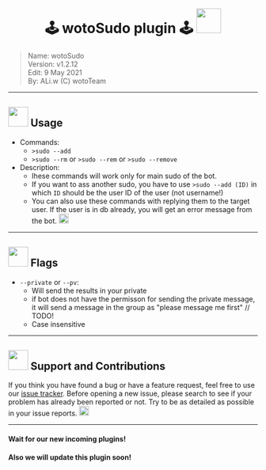 <!--
	Rudeus Telegram Bot Project
	Copyright (C) 2021 wotoTeam, ALiwoto
	This file is subject to the terms and conditions defined in
	file 'LICENSE', which is part of the source code.
-->

# <h1 align="middle"> 🕹 wotoSudo plugin 🕹 <img src="https://raw.githubusercontent.com/aliwoto/aliwoto/main/resources/Arthuria_Pocker_Face.png" width="50px" align="bottom">
> Name:		wotoSudo			\
> Version:	v1.2.12				\
> Edit:		9 May 2021			\
> By:		ALi.w (C) wotoTeam	

</h1>

<hr/>

## <img src="https://raw.githubusercontent.com/aliwoto/aliwoto/main/resources/soulgem-homura.gif" width="40px"> Usage
* Commands:
  - `>sudo --add` 
  - `>sudo --rm`  or  `>sudo --rem`  or  `>sudo --remove`
* Description:
  * Ihese commands will work only for main sudo of the bot.
  * If you want to ass another sudo, you have to use `>sudo --add (ID)` in which `ID` should be the user ID of the user (not username!)
  * You can also use these commands with replying them to the target user. If the user is in db already, you will get an error message from the bot. <img src="https://raw.githubusercontent.com/aliwoto/aliwoto/main/resources/Wanna_Tea.png" width="20px">

<hr/>

## <img src="https://raw.githubusercontent.com/aliwoto/aliwoto/main/resources/soulgem-madoka.gif" width="40px"> Flags

 * `--private` or `--pv`:
   * Will send the results in your private
   * if bot does not have the permisson for sending the private message, it will send a message in the group as "please message me first" // TODO!
   * Case insensitive

<hr/>

## <img src="https://raw.githubusercontent.com/aliwoto/aliwoto/main/resources/soulgem-kyoko.gif" width="40px"> Support and Contributions

If you think you have found a bug or have a feature request, feel free to use our [issue tracker](https://github.com/Araragi10/SAO_k3/issues). Before opening a new issue, please search to see if your problem has already been reported or not.  Try to be as detailed as possible in your issue reports. <img src="https://raw.githubusercontent.com/aliwoto/aliwoto/main/resources/roxy_nod01.png" width="20px">

<hr/>

#### Wait for our new incoming plugins!
#### Also we will update this plugin soon!